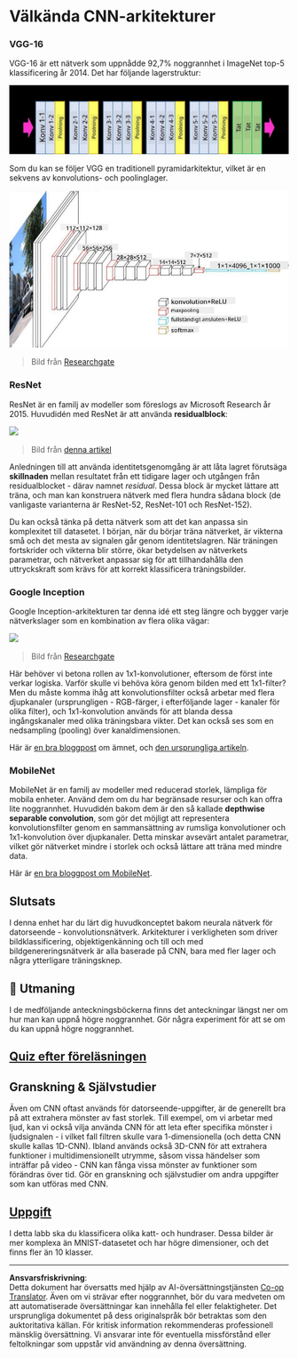 <!--
CO_OP_TRANSLATOR_METADATA:
{
  "original_hash": "2f7b97b375358cb51a1e098df306bf73",
  "translation_date": "2025-08-28T15:13:08+00:00",
  "source_file": "lessons/4-ComputerVision/07-ConvNets/CNN_Architectures.md",
  "language_code": "sv"
}
-->
# Välkända CNN-arkitekturer

### VGG-16

VGG-16 är ett nätverk som uppnådde 92,7% noggrannhet i ImageNet top-5 klassificering år 2014. Det har följande lagerstruktur:

![ImageNet Layers](../../../../../translated_images/vgg-16-arch1.d901a5583b3a51baeaab3e768567d921e5d54befa46e1e642616c5458c934028.sv.jpg)

Som du kan se följer VGG en traditionell pyramidarkitektur, vilket är en sekvens av konvolutions- och poolinglager.

![ImageNet Pyramid](../../../../../translated_images/vgg-16-arch.64ff2137f50dd49fdaa786e3f3a975b3f22615efd13efb19c5d22f12e01451a1.sv.jpg)

> Bild från [Researchgate](https://www.researchgate.net/figure/Vgg16-model-structure-To-get-the-VGG-NIN-model-we-replace-the-2-nd-4-th-6-th-7-th_fig2_335194493)

### ResNet

ResNet är en familj av modeller som föreslogs av Microsoft Research år 2015. Huvudidén med ResNet är att använda **residualblock**:

<img src="images/resnet-block.png" width="300"/>

> Bild från [denna artikel](https://arxiv.org/pdf/1512.03385.pdf)

Anledningen till att använda identitetsgenomgång är att låta lagret förutsäga **skillnaden** mellan resultatet från ett tidigare lager och utgången från residualblocket - därav namnet *residual*. Dessa block är mycket lättare att träna, och man kan konstruera nätverk med flera hundra sådana block (de vanligaste varianterna är ResNet-52, ResNet-101 och ResNet-152).

Du kan också tänka på detta nätverk som att det kan anpassa sin komplexitet till datasetet. I början, när du börjar träna nätverket, är vikterna små och det mesta av signalen går genom identitetslagren. När träningen fortskrider och vikterna blir större, ökar betydelsen av nätverkets parametrar, och nätverket anpassar sig för att tillhandahålla den uttryckskraft som krävs för att korrekt klassificera träningsbilder.

### Google Inception

Google Inception-arkitekturen tar denna idé ett steg längre och bygger varje nätverkslager som en kombination av flera olika vägar:

<img src="images/inception.png" width="400"/>

> Bild från [Researchgate](https://www.researchgate.net/figure/Inception-module-with-dimension-reductions-left-and-schema-for-Inception-ResNet-v1_fig2_355547454)

Här behöver vi betona rollen av 1x1-konvolutioner, eftersom de först inte verkar logiska. Varför skulle vi behöva köra genom bilden med ett 1x1-filter? Men du måste komma ihåg att konvolutionsfilter också arbetar med flera djupkanaler (ursprungligen - RGB-färger, i efterföljande lager - kanaler för olika filter), och 1x1-konvolution används för att blanda dessa ingångskanaler med olika träningsbara vikter. Det kan också ses som en nedsampling (pooling) över kanaldimensionen.

Här är [en bra bloggpost](https://medium.com/analytics-vidhya/talented-mr-1x1-comprehensive-look-at-1x1-convolution-in-deep-learning-f6b355825578) om ämnet, och [den ursprungliga artikeln](https://arxiv.org/pdf/1312.4400.pdf).

### MobileNet

MobileNet är en familj av modeller med reducerad storlek, lämpliga för mobila enheter. Använd dem om du har begränsade resurser och kan offra lite noggrannhet. Huvudidén bakom dem är den så kallade **depthwise separable convolution**, som gör det möjligt att representera konvolutionsfilter genom en sammansättning av rumsliga konvolutioner och 1x1-konvolution över djupkanaler. Detta minskar avsevärt antalet parametrar, vilket gör nätverket mindre i storlek och också lättare att träna med mindre data.

Här är [en bra bloggpost om MobileNet](https://medium.com/analytics-vidhya/image-classification-with-mobilenet-cc6fbb2cd470).

## Slutsats

I denna enhet har du lärt dig huvudkonceptet bakom neurala nätverk för datorseende - konvolutionsnätverk. Arkitekturer i verkligheten som driver bildklassificering, objektigenkänning och till och med bildgenereringsnätverk är alla baserade på CNN, bara med fler lager och några ytterligare träningsknep.

## 🚀 Utmaning

I de medföljande anteckningsböckerna finns det anteckningar längst ner om hur man kan uppnå högre noggrannhet. Gör några experiment för att se om du kan uppnå högre noggrannhet.

## [Quiz efter föreläsningen](https://ff-quizzes.netlify.app/en/ai/quiz/14)

## Granskning & Självstudier

Även om CNN oftast används för datorseende-uppgifter, är de generellt bra på att extrahera mönster av fast storlek. Till exempel, om vi arbetar med ljud, kan vi också vilja använda CNN för att leta efter specifika mönster i ljudsignalen - i vilket fall filtren skulle vara 1-dimensionella (och detta CNN skulle kallas 1D-CNN). Ibland används också 3D-CNN för att extrahera funktioner i multidimensionellt utrymme, såsom vissa händelser som inträffar på video - CNN kan fånga vissa mönster av funktioner som förändras över tid. Gör en granskning och självstudier om andra uppgifter som kan utföras med CNN.

## [Uppgift](lab/README.md)

I detta labb ska du klassificera olika katt- och hundraser. Dessa bilder är mer komplexa än MNIST-datasetet och har högre dimensioner, och det finns fler än 10 klasser.

---

**Ansvarsfriskrivning**:  
Detta dokument har översatts med hjälp av AI-översättningstjänsten [Co-op Translator](https://github.com/Azure/co-op-translator). Även om vi strävar efter noggrannhet, bör du vara medveten om att automatiserade översättningar kan innehålla fel eller felaktigheter. Det ursprungliga dokumentet på dess originalspråk bör betraktas som den auktoritativa källan. För kritisk information rekommenderas professionell mänsklig översättning. Vi ansvarar inte för eventuella missförstånd eller feltolkningar som uppstår vid användning av denna översättning.